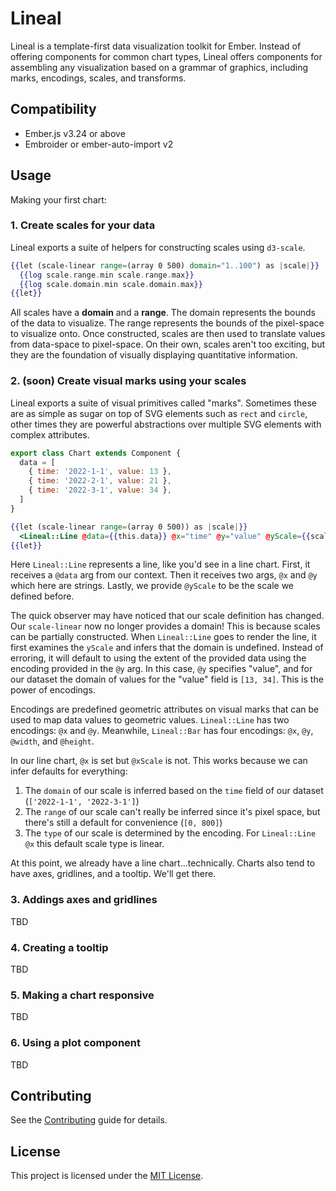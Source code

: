 # Lineal

Lineal is a template-first data visualization toolkit for Ember. Instead of offering components for common chart types, Lineal offers components for assembling any visualization based on a grammar of graphics, including marks, encodings, scales, and transforms.

## Compatibility

* Ember.js v3.24 or above
* Embroider or ember-auto-import v2

## Usage

Making your first chart:

### 1. Create scales for your data

Lineal exports a suite of helpers for constructing scales using `d3-scale`.

```hbs
{{let (scale-linear range=(array 0 500) domain="1..100") as |scale|}}
  {{log scale.range.min scale.range.max}}
  {{log scale.domain.min scale.domain.max}}
{{let}}
```

All scales have a **domain** and a **range**. The domain represents the bounds of the data to visualize. The range represents the bounds of the pixel-space to visualize onto. Once constructed, scales are then used to translate values from data-space to pixel-space. On their own, scales aren't too exciting, but they are the foundation of visually displaying quantitative information.

### 2. (soon) Create visual marks using your scales

Lineal exports a suite of visual primitives called "marks". Sometimes these are as simple as sugar on top of SVG elements such as `rect` and `circle`, other times they are powerful abstractions over multiple SVG elements with complex attributes.

```js
export class Chart extends Component {
  data = [
    { time: '2022-1-1', value: 13 },
    { time: '2022-2-1', value: 21 },
    { time: '2022-3-1', value: 34 },
  ]
}
```

```hbs
{{let (scale-linear range=(array 0 500)) as |scale|}}
  <Lineal::Line @data={{this.data}} @x="time" @y="value" @yScale={{scale}} />
{{let}}
```

Here `Lineal::Line` represents a line, like you'd see in a line chart. First, it receives a `@data` arg from our context. Then it receives two args, `@x` and `@y` which here are strings. Lastly, we provide `@yScale` to be the scale we defined before.

The quick observer may have noticed that our scale definition has changed. Our `scale-linear` now no longer provides a domain! This is because scales can be partially constructed. When `Lineal::Line` goes to render the line, it first examines the `yScale` and infers that the domain is undefined. Instead of erroring, it will default to using the extent of the provided data using the encoding provided in the `@y` arg. In this case, `@y` specifies "value", and for our dataset the domain of values for the "value" field is `[13, 34]`. This is the power of encodings.

Encodings are predefined geometric attributes on visual marks that can be used to map data values to geometric values. `Lineal::Line` has two encodings: `@x` and `@y`. Meanwhile, `Lineal::Bar` has four encodings: `@x`, `@y`, `@width`, and `@height`.

In our line chart, `@x` is set but `@xScale` is not. This works because we can infer defaults for everything:

1. The `domain` of our scale is inferred based on the `time` field of our dataset (`['2022-1-1', '2022-3-1']`)
2. The `range` of our scale can't really be inferred since it's pixel space, but there's still a default for convenience (`[0, 800]`)
3. The `type` of our scale is determined by the encoding. For `Lineal::Line` `@x` this default scale type is linear.

At this point, we already have a line chart...technically. Charts also tend to have axes, gridlines, and a tooltip. We'll get there.

### 3. Addings axes and gridlines

TBD

### 4. Creating a tooltip

TBD

### 5. Making a chart responsive

TBD

### 6. Using a plot component

TBD

## Contributing

See the [Contributing](CONTRIBUTING.md) guide for details.

## License

This project is licensed under the [MIT License](LICENSE.md).
